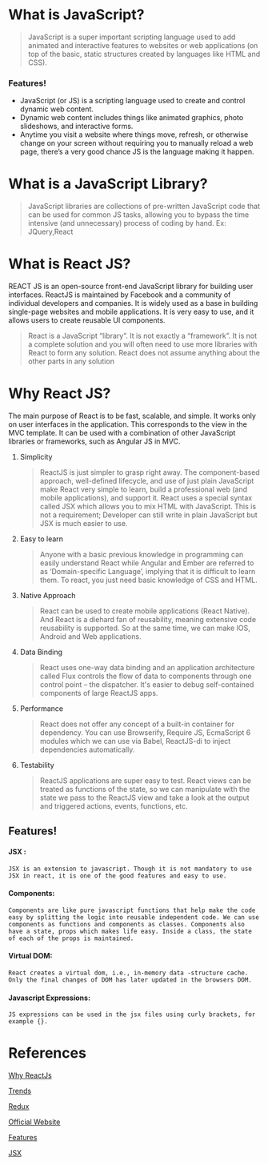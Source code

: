 # What is JavaScript?

> JavaScript is a super important scripting language used to add animated and interactive features to websites or web applications (on top of the basic, static structures created   by languages like HTML and CSS).

### Features!

- JavaScript (or JS) is a scripting language used to create and control dynamic web content.
- Dynamic web content includes things like animated graphics, photo slideshows, and interactive forms.
- Anytime you visit a website where things move, refresh, or otherwise change on your screen without requiring you to manually reload a web page, there’s a very good chance JS is the language making it happen.

# What is a JavaScript Library?

> JavaScript libraries are collections of pre-written JavaScript code that can be used for common JS tasks, allowing you to bypass the time intensive (and unnecessary) process of coding by hand. Ex: JQuery,React

# What is React JS?

REACT JS is an open-source front-end JavaScript library for building user interfaces. ReactJS is maintained by Facebook and a community of individual developers and companies. It is widely used as a base in building single-page websites and mobile applications. It is very easy to use, and it allows users to create reusable UI components.

> React is a JavaScript “library”. It is not exactly a “framework”. It is not a complete solution and you will often need to use more libraries with React to form any solution. React does not assume anything about the other parts in any solution


# Why React JS?

The main purpose of React is to be fast, scalable, and simple. It works only on user interfaces in the application. This corresponds to the view in the MVC template. It can be used with a combination of other JavaScript libraries or frameworks, such as Angular JS in MVC.

1. Simplicity
 
   > ReactJS is just simpler to grasp right away. The component-based approach, well-defined lifecycle, and use of just plain JavaScript make React very simple to learn, build a professional web (and mobile applications), and support it. React uses a special syntax called JSX which allows you to mix HTML with JavaScript. This is not a requirement; Developer can still write in plain JavaScript but JSX is much easier to use.
 
2. Easy to learn
 
   > Anyone with a basic previous knowledge in programming can easily understand React while Angular and Ember are referred to as ‘Domain-specific Language’, implying that it is difficult to learn them. To react, you just need basic knowledge of CSS and HTML.
 
3. Native Approach
 
   > React can be used to create mobile applications (React Native). And React is a diehard fan of reusability, meaning extensive code reusability is supported. So at the same time, we can make IOS, Android and Web applications.
 
4. Data Binding
 
   > React uses one-way data binding and an application architecture called Flux controls the flow of data to components through one control point – the dispatcher. It's easier to debug self-contained components of large ReactJS apps.
 
5. Performance
 
   > React does not offer any concept of a built-in container for dependency. You can use Browserify, Require JS, EcmaScript 6 modules which we can use via Babel, ReactJS-di to inject dependencies automatically.
 
6. Testability
 
   > ReactJS applications are super easy to test. React views can be treated as functions of the state, so we can manipulate with the state we pass to the ReactJS view and take a look at the output and triggered actions, events, functions, etc.
   
  ## Features!   
  
  #### JSX : 
    JSX is an extension to javascript. Though it is not mandatory to use JSX in react, it is one of the good features and easy to use.

  #### Components: 
    Components are like pure javascript functions that help make the code easy by splitting the logic into reusable independent code. We can use components as functions and components as classes. Components also have a state, props which makes life easy. Inside a class, the state of each of the props is maintained.

  #### Virtual DOM: 
    React creates a virtual dom, i.e., in-memory data -structure cache. Only the final changes of DOM has later updated in the browsers DOM.

 #### Javascript Expressions: 
    JS expressions can be used in the jsx files using curly brackets, for example {}.

# References

   [Why ReactJs](https://medium.com/@thinkwik/why-reactjs-is-gaining-so-much-popularity-these-days-c3aa686ec0b3) 
   
   [Trends](https://medium.com/javascript-scene/top-javascript-frameworks-and-topics-to-learn-in-2020-and-the-new-decade-ced6e9d812f9)
   
   [Redux](https://www.mantralabsglobal.com/blog/top-trending-react-js-libraries-of-2019/)
   
   [Official Website](https://reactjs.org/)
   
   [Features](https://www.guru99.com/reactjs-tutorial.html)
   
   [JSX](https://skillcrush.com/blog/what-is-react-js/)
   
